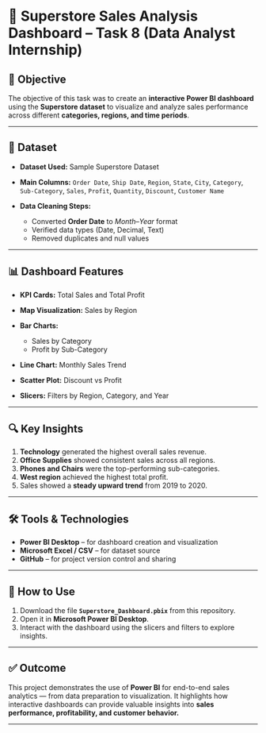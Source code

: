 # 🧾 Superstore Sales Analysis Dashboard – Task 8 (Data Analyst Internship)

## 📌 Objective

The objective of this task was to create an **interactive Power BI dashboard** using the **Superstore dataset** to visualize and analyze sales performance across different **categories, regions, and time periods**.

---

## 📂 Dataset

* **Dataset Used:** Sample Superstore Dataset
* **Main Columns:**
  `Order Date`, `Ship Date`, `Region`, `State`, `City`, `Category`, `Sub-Category`, `Sales`, `Profit`, `Quantity`, `Discount`, `Customer Name`
* **Data Cleaning Steps:**

  * Converted **Order Date** to *Month–Year* format
  * Verified data types (Date, Decimal, Text)
  * Removed duplicates and null values

---

## 📊 Dashboard Features

* **KPI Cards:** Total Sales and  Total Profit
* **Map Visualization:** Sales by Region
* **Bar Charts:**

  * Sales by Category
  * Profit by Sub-Category
* **Line Chart:** Monthly Sales Trend
* **Scatter Plot:** Discount vs Profit
* **Slicers:** Filters by Region, Category, and Year

---

## 🔍 Key Insights

1. **Technology** generated the highest overall sales revenue.
2. **Office Supplies** showed consistent sales across all regions.
3. **Phones and Chairs** were the top-performing sub-categories.
4. **West region** achieved the highest total profit.
5. Sales showed a **steady upward trend** from 2019 to 2020.

---

## 🛠 Tools & Technologies

* **Power BI Desktop** – for dashboard creation and visualization
* **Microsoft Excel / CSV** – for dataset source
* **GitHub** – for project version control and sharing

---
## 📌 How to Use

1. Download the file **`Superstore_Dashboard.pbix`** from this repository.
2. Open it in **Microsoft Power BI Desktop**.
3. Interact with the dashboard using the slicers and filters to explore insights.

---

## ✅ Outcome

This project demonstrates the use of **Power BI** for end-to-end sales analytics — from data preparation to visualization.
It highlights how interactive dashboards can provide valuable insights into **sales performance, profitability, and customer behavior.**

---



